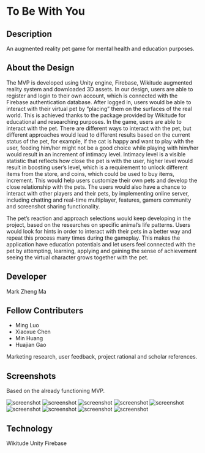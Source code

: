 # To Be With You

## Description

An augmented reality pet game for mental health and education purposes.

## About the Design

The MVP is developed using Unity engine, Firebase, Wikitude augmented reality system and downloaded 3D assets. In our design, users are able to register and login to their own account, which is connected with the Firebase authentication database. After logged in, users would be able to interact with their virtual pet by “placing” them on the surfaces of the real world. This is achieved thanks to the package provided by Wikitude for educational and researching purposes. In the game, users are able to interact with the pet. There are different ways to interact with the pet, but different approaches would lead to different results based on the current status of the pet, for example, if the cat is happy and want to play with the user, feeding him/her might not be a good choice while playing with him/her would result in an increment of intimacy level. Intimacy level is a visible statistic that reflects how close the pet is with the user, higher level would result in boosting user’s level, which is a requirement to unlock different items from the store, and coins, which could be used to buy items, increment. This would help users customize their own pets and develop the close relationship with the pets. The users would also have a chance to interact with other players and their pets, by implementing online server, including chatting and real-time multiplayer, features, gamers community and screenshot sharing functionality. 

The pet’s reaction and approach selections would keep developing in the project, based on the researches on specific animal’s life patterns. Users would look for hints in order to interact with their pets in a better way and repeat this process many times during the gameplay. This makes the application have education potentials and let users feel connected with the pet by attempting, learning, applying and gaining the sense of achievement seeing the virtual character grows together with the pet.

## Developer

Mark Zheng Ma

## Fellow Contributers

* Ming Luo 
* Xiaoxue Chen 
* Min Huang 
* Huajian Gao

Marketing research, user feedback, project rational and scholar references.

## Screenshots

Based on the already functioning MVP.

![screenshot](./Readme/loginUI.png)
![screenshot](./Readme/gameLaunch.png)
![screenshot](./Readme/gameLaunch2.png)
![screenshot](./Readme/gamePlay1.png)
![screenshot](./Readme/gamePlay2.png)
![screenshot](./Readme/hintUI1.png)
![screenshot](./Readme/hintUI2.png)
![screenshot](./Readme/foodUI.png)
![screenshot](./Readme/playUI.png)

## Technology

Wikitude
Unity
Firebase